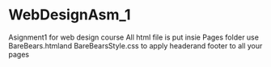 # WebDesignAsm_1
Asignment1 for web design course
All html file is put insie Pages folder
use BareBears.htmland BareBearsStyle.css to apply headerand footer to all your pages
